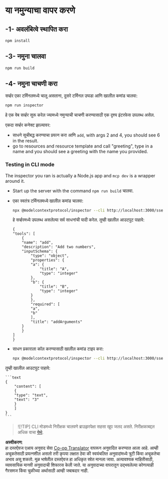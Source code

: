 <!--
CO_OP_TRANSLATOR_METADATA:
{
  "original_hash": "7fab17bf59e2eb82a5aeef03ad977d31",
  "translation_date": "2025-05-17T12:08:41+00:00",
  "source_file": "03-GettingStarted/05-sse-server/solution/typescript/README.md",
  "language_code": "mr"
}
-->
# या नमुन्याचा वापर करणे

## -1- अवलंबित्वे स्थापित करा

```bash
npm install
```

## -3- नमुना चालवा

```bash
npm run build
```

## -4- नमुना चाचणी करा

सर्व्हर एका टर्मिनलमध्ये चालू असताना, दुसरे टर्मिनल उघडा आणि खालील कमांड चालवा:

```bash
npm run inspector
```

हे एक वेब सर्व्हर सुरू करेल ज्यामध्ये नमुन्याची चाचणी करण्यासाठी एक दृश्य इंटरफेस उपलब्ध असेल.

एकदा सर्व्हर कनेक्ट झाल्यावर:

- साधने सूचीबद्ध करण्याचा प्रयत्न करा आणि `add`, with args 2 and 4, you should see 6 in the result.
- go to resources and resource template and call "greeting", type in a name and you should see a greeting with the name you provided.

### Testing in CLI mode

The inspector you ran is actually a Node.js app and `mcp dev` is a wrapper around it. 

- Start up the server with the command `npm run build` चालवा.

- एका स्वतंत्र टर्मिनलमध्ये खालील कमांड चालवा:

    ```bash
    npx @modelcontextprotocol/inspector --cli http://localhost:3000/sse --method tools/list
    ```

    हे सर्व्हरमध्ये उपलब्ध असलेल्या सर्व साधनांची यादी करेल. तुम्ही खालील आउटपुट पाहावे:

    ```text
    {
    "tools": [
        {
        "name": "add",
        "description": "Add two numbers",
        "inputSchema": {
            "type": "object",
            "properties": {
            "a": {
                "title": "A",
                "type": "integer"
            },
            "b": {
                "title": "B",
                "type": "integer"
            }
            },
            "required": [
            "a",
            "b"
            ],
            "title": "addArguments"
        }
        }
    ]
    }
    ```

- साधन प्रकाराला कॉल करण्यासाठी खालील कमांड टाइप करा:

    ```bash
    npx @modelcontextprotocol/inspector --cli http://localhost:3000/sse --method tools/call --tool-name add --tool-arg a=1 --tool-arg b=2
    ```

तुम्ही खालील आउटपुट पाहावे:

    ```text
    {
        "content": [
        {
        "type": "text",
        "text": "3"
        }
        ]
    }
    ```

> ![!TIP]
> CLI मोडमध्ये निरीक्षक चालवणे ब्राउझरपेक्षा सहसा खूप जलद असते.
> निरीक्षकाबद्दल अधिक वाचा [येथे](https://github.com/modelcontextprotocol/inspector).

**अस्वीकरण**:  
हा दस्तऐवज एआय अनुवाद सेवा [Co-op Translator](https://github.com/Azure/co-op-translator) वापरून अनुवादित करण्यात आला आहे. आम्ही अचूकतेसाठी प्रयत्नशील असलो तरी कृपया लक्षात ठेवा की स्वयंचलित अनुवादांमध्ये त्रुटी किंवा अचूकतेचा अभाव असू शकतो. मूळ भाषेतील दस्तऐवज हा अधिकृत स्रोत मानला जावा. अत्यावश्यक माहितीसाठी, व्यावसायिक मानवी अनुवादाची शिफारस केली जाते. या अनुवादाच्या वापरातून उद्भवलेल्या कोणत्याही गैरसमज किंवा चुकीच्या अर्थासाठी आम्ही जबाबदार नाही.